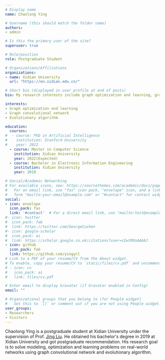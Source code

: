 ```yaml
---
# Display name
name: Chaolong Ying

# Username (this should match the folder name)
authors:
- admin

# Is this the primary user of the site?
superuser: true

# Role/position
role: Postgraduate Student

# Organizations/Affiliations
organizations:
- name: Xidian University
  url: "https://en.xidian.edu.cn/"

# Short bio (displayed in user profile at end of posts)
bio: My research interests include graph optimization and learning, graph convolutional network and evolutionary algorithm.

interests:
- Graph optimization and learning
- Graph convolutional network
- Evolutionary algorithm

education:
  courses:
#  - course: PhD in Artificial Intelligence
#    institution: Stanford University
#    year: 2012
  - course: Master in Computer Science
    institution: Xidian University
    year: 2022(Expected)
  - course: Bachelor in Electronic Information Engineering
    institution: Xidian University
    year: 2019

# Social/Academic Networking
# For available icons, see: https://sourcethemes.com/academic/docs/page-builder/#icons
#   For an email link, use "fas" icon pack, "envelope" icon, and a link in the
#   form "mailto:your-email@example.com" or "#contact" for contact widget.
social:
- icon: envelope
  icon_pack: fas
  link: '#contact'  # For a direct email link, use "mailto:test@example.org".
#- icon: twitter
#  icon_pack: fab
#  link: https://twitter.com/GeorgeCushen
#- icon: google-scholar
#  icon_pack: ai
#  link: https://scholar.google.co.uk/citations?user=sIwtMXoAAAAJ
- icon: github
  icon_pack: fab
  link: https://github.com/yingycl
# Link to a PDF of your resume/CV from the About widget.
# To enable, copy your resume/CV to `static/files/cv.pdf` and uncomment the lines below.
# - icon: cv
#   icon_pack: ai
#   link: files/cv.pdf

# Enter email to display Gravatar (if Gravatar enabled in Config)
email: ""

# Organizational groups that you belong to (for People widget)
#   Set this to `[]` or comment out if you are not using People widget.
user_groups:
- Researchers
- Visitors
---
```


Chaolong Ying is a postgraduate student at Xidian University under the supervision of Prof. [Jing Liu](https://see.xidian.edu.cn/faculty/liujing/). He obtained his bachelor's degree in 2019 at Xidian University and got postgraduate recommendation. His research goal is to solve modeling, optimization and learning problems on real-world networks using graph convolutional network and evolutionary algorithm.


